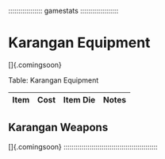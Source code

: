 ::::::::::::::::: gamestats :::::::::::::::::::
# Karangan Equipment

[]{.comingsoon}

Table: Karangan Equipment

| Item | Cost | Item Die | Notes |
| :--- | :--: | :------- | :---- |

## Karangan Weapons

[]{.comingsoon}
:::::::::::::::::::::::::::::::::::::::::::::::

